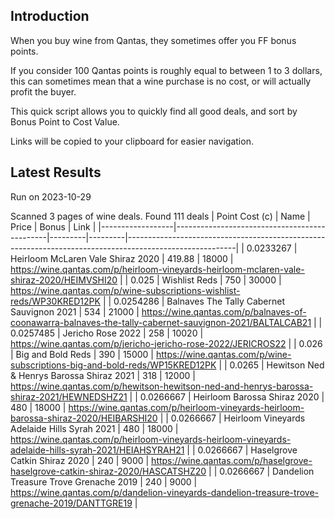 ## Introduction

When you buy wine from Qantas, they sometimes offer you FF bonus points. 

If you consider 100 Qantas points is roughly equal to between 1 to 3 dollars, this can sometimes mean that a wine purchase is no cost, or will actually profit the buyer.

This quick script allows you to quickly find all good deals, and sort by Bonus Point to Cost Value.

Links will be copied to your clipboard for easier navigation.

## Latest Results

Run on 2023-10-29

Scanned 3 pages of wine deals.
Found 111 deals
|   Point Cost (c) | Name                                         |   Price |   Bonus | Link                                                                                                    |
|------------------|----------------------------------------------|---------|---------|---------------------------------------------------------------------------------------------------------|
|        0.0233267 | Heirloom McLaren Vale Shiraz 2020            |  419.88 |   18000 | https://wine.qantas.com/p/heirloom-vineyards-heirloom-mclaren-vale-shiraz-2020/HEIMVSHI20               |
|        0.025     | Wishlist Reds                                |  750    |   30000 | https://wine.qantas.com/p/wine-subscriptions-wishlist-reds/WP30KRED12PK                                 |
|        0.0254286 | Balnaves The Tally Cabernet Sauvignon 2021   |  534    |   21000 | https://wine.qantas.com/p/balnaves-of-coonawarra-balnaves-the-tally-cabernet-sauvignon-2021/BALTALCAB21 |
|        0.0257485 | Jericho Rose 2022                            |  258    |   10020 | https://wine.qantas.com/p/jericho-jericho-rose-2022/JERICROS22                                          |
|        0.026     | Big and Bold Reds                            |  390    |   15000 | https://wine.qantas.com/p/wine-subscriptions-big-and-bold-reds/WP15KRED12PK                             |
|        0.0265    | Hewitson Ned & Henrys Barossa Shiraz 2021    |  318    |   12000 | https://wine.qantas.com/p/hewitson-hewitson-ned-and-henrys-barossa-shiraz-2021/HEWNEDSHZ21              |
|        0.0266667 | Heirloom Barossa Shiraz 2020                 |  480    |   18000 | https://wine.qantas.com/p/heirloom-vineyards-heirloom-barossa-shiraz-2020/HEIBARSHI20                   |
|        0.0266667 | Heirloom Vineyards Adelaide Hills Syrah 2021 |  480    |   18000 | https://wine.qantas.com/p/heirloom-vineyards-heirloom-vineyards-adelaide-hills-syrah-2021/HEIAHSYRAH21  |
|        0.0266667 | Haselgrove Catkin Shiraz 2020                |  240    |    9000 | https://wine.qantas.com/p/haselgrove-haselgrove-catkin-shiraz-2020/HASCATSHZ20                          |
|        0.0266667 | Dandelion Treasure Trove Grenache 2019       |  240    |    9000 | https://wine.qantas.com/p/dandelion-vineyards-dandelion-treasure-trove-grenache-2019/DANTTGRE19         |

